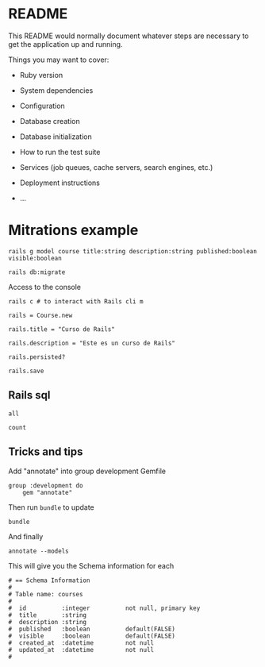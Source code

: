 # README

This README would normally document whatever steps are necessary to get the
application up and running.

Things you may want to cover:

* Ruby version

* System dependencies

* Configuration

* Database creation

* Database initialization

* How to run the test suite

* Services (job queues, cache servers, search engines, etc.)

* Deployment instructions

* ...


# Mitrations example 

    rails g model course title:string description:string published:boolean visible:boolean
    
    rails db:migrate


Access to the console

    rails c # to interact with Rails cli m

    rails = Course.new

    rails.title = "Curso de Rails"

    rails.description = "Este es un curso de Rails"

    rails.persisted?

    rails.save

## Rails sql

    all

    count


## Tricks and tips 

Add "annotate" into group development Gemfile 
    
    group :development do
        gem "annotate"

Then run `bundle` to update 

    bundle

And finally 

    annotate --models

This will give you the Schema information for each 

    # == Schema Information
    #
    # Table name: courses
    #
    #  id          :integer          not null, primary key
    #  title       :string
    #  description :string
    #  published   :boolean          default(FALSE)
    #  visible     :boolean          default(FALSE)
    #  created_at  :datetime         not null
    #  updated_at  :datetime         not null
    #

